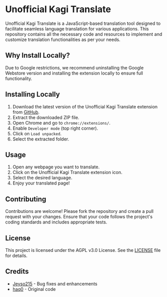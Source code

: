 # Unofficial Kagi Translate

Unofficial Kagi Translate is a JavaScript-based translation tool designed to facilitate seamless language translation for various applications. This repository contains all the necessary code and resources to implement and customize translation functionalities as per your needs.

## Why Install Locally?

Due to Google restrictions, we recommend uninstalling the Google Webstore version and installing the extension locally to ensure full functionality.

## Installing Locally

1. Download the latest version of the Unofficial Kagi Translate extension from [GitHub](https://github.com/haq0/kagitranslate).
2. Extract the downloaded ZIP file.
3. Open Chrome and go to `chrome://extensions/`.
4. Enable `Developer mode` (top right corner).
5. Click on `Load unpacked`.
6. Select the extracted folder.

## Usage

1. Open any webpage you want to translate.
2. Click on the Unofficial Kagi Translate extension icon.
3. Select the desired language.
4. Enjoy your translated page!

## Contributing

Contributions are welcome! Please fork the repository and create a pull request with your changes. Ensure that your code follows the project's coding standards and includes appropriate tests.

## License

This project is licensed under the AGPL v3.0 License. See the [LICENSE](LICENSE.md) file for details.

## Credits

- [Jeyso215](https://github.com/jeyso215) - Bug fixes and enhancements
- [haq0](https://github.com/haq0) - Original code
